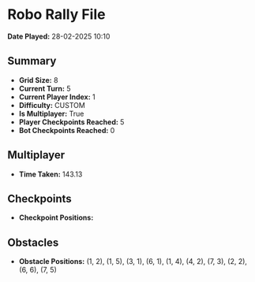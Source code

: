 # Robo Rally File
**Date Played:** 28-02-2025 10:10

## Summary
- **Grid Size:** 8
- **Current Turn:** 5
- **Current Player Index:** 1
- **Difficulty:** CUSTOM
- **Is Multiplayer:** True
- **Player Checkpoints Reached:** 5
- **Bot Checkpoints Reached:** 0

## Multiplayer
- **Time Taken:** 143.13 

## Checkpoints
- **Checkpoint Positions:** 

## Obstacles
- **Obstacle Positions:** (1, 2), (1, 5), (3, 1), (6, 1), (1, 4), (4, 2), (7, 3), (2, 2), (6, 6), (7, 5)

